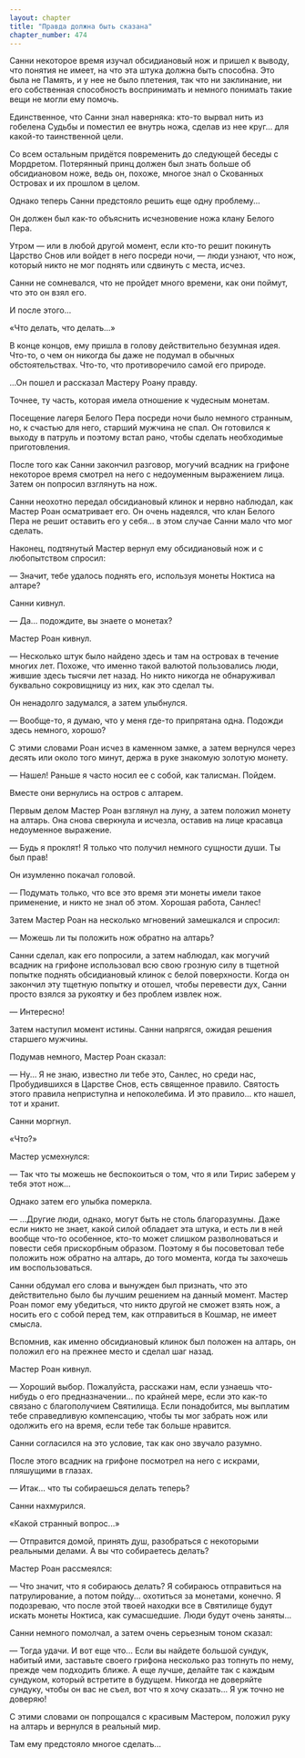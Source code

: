 ```yaml
---
layout: chapter
title: "Правда должна быть сказана"
chapter_number: 474
---
```


Санни некоторое время изучал обсидиановый нож и пришел к выводу, что понятия не имеет, на что эта штука должна быть способна. Это была не Память, и у нее не было плетения, так что ни заклинание, ни его собственная способность воспринимать и немного понимать такие вещи не могли ему помочь.

Единственное, что Санни знал наверняка: кто-то вырвал нить из гобелена Судьбы и поместил ее внутрь ножа, сделав из нее круг... для какой-то таинственной цели.

Со всем остальным придётся повременить до следующей беседы с Мордретом. Потерянный принц должен был знать больше об обсидиановом ноже, ведь он, похоже, многое знал о Скованных Островах и их прошлом в целом.

Однако теперь Санни предстояло решить еще одну проблему...

Он должен был как-то объяснить исчезновение ножа клану Белого Пера.

Утром — или в любой другой момент, если кто-то решит покинуть Царство Снов или войдет в него посреди ночи, — люди узнают, что нож, который никто не мог поднять или сдвинуть с места, исчез.

Санни не сомневался, что не пройдет много времени, как они поймут, что это он взял его.

И после этого...

«Что делать, что делать...»

В конце концов, ему пришла в голову действительно безумная идея. Что-то, о чем он никогда бы даже не подумал в обычных обстоятельствах. Что-то, что противоречило самой его природе.

...Он пошел и рассказал Мастеру Роану правду.

Точнее, ту часть, которая имела отношение к чудесным монетам.

Посещение лагеря Белого Пера посреди ночи было немного странным, но, к счастью для него, старший мужчина не спал. Он готовился к выходу в патруль и поэтому встал рано, чтобы сделать необходимые приготовления.

После того как Санни закончил разговор, могучий всадник на грифоне некоторое время смотрел на него с недоуменным выражением лица. Затем он попросил взглянуть на нож.

Санни неохотно передал обсидиановый клинок и нервно наблюдал, как Мастер Роан осматривает его. Он очень надеялся, что клан Белого Пера не решит оставить его у себя... в этом случае Санни мало что мог сделать.

Наконец, подтянутый Мастер вернул ему обсидиановый нож и с любопытством спросил:

— Значит, тебе удалось поднять его, используя монеты Ноктиса на алтаре?

Санни кивнул.

— Да... подождите, вы знаете о монетах?

Мастер Роан кивнул.

— Несколько штук было найдено здесь и там на островах в течение многих лет. Похоже, что именно такой валютой пользовались люди, жившие здесь тысячи лет назад. Но никто никогда не обнаруживал буквально сокровищницу из них, как это сделал ты.

Он ненадолго задумался, а затем улыбнулся.

— Вообще-то, я думаю, что у меня где-то припрятана одна. Подожди здесь немного, хорошо?

С этими словами Роан исчез в каменном замке, а затем вернулся через десять или около того минут, держа в руке знакомую золотую монету.

— Нашел! Раньше я часто носил ее с собой, как талисман. Пойдем.

Вместе они вернулись на остров с алтарем.

Первым делом Мастер Роан взглянул на луну, а затем положил монету на алтарь. Она снова сверкнула и исчезла, оставив на лице красавца недоуменное выражение.

— Будь я проклят! Я только что получил немного сущности души. Ты был прав!

Он изумленно покачал головой.

— Подумать только, что все это время эти монеты имели такое применение, и никто не знал об этом. Хорошая работа, Санлес!

Затем Мастер Роан на несколько мгновений замешкался и спросил:

— Можешь ли ты положить нож обратно на алтарь?

Санни сделал, как его попросили, а затем наблюдал, как могучий всадник на грифоне использовал всю свою грозную силу в тщетной попытке поднять обсидиановый клинок с белой поверхности. Когда он закончил эту тщетную попытку и отошел, чтобы перевести дух, Санни просто взялся за рукоятку и без проблем извлек нож.

— Интересно!

Затем наступил момент истины. Санни напрягся, ожидая решения старшего мужчины.

Подумав немного, Мастер Роан сказал:

— Ну... Я не знаю, известно ли тебе это, Санлес, но среди нас, Пробудившихся в Царстве Снов, есть священное правило. Святость этого правила неприступна и непоколебима. И это правило... кто нашел, тот и хранит.

Санни моргнул.

«Что?»

Мастер усмехнулся:

— Так что ты можешь не беспокоиться о том, что я или Тирис заберем у тебя этот нож...

Однако затем его улыбка померкла.

— ...Другие люди, однако, могут быть не столь благоразумны. Даже если никто не знает, какой силой обладает эта штука, и есть ли в ней вообще что-то особенное, кто-то может слишком разволноваться и повести себя прискорбным образом. Поэтому я бы посоветовал тебе положить нож обратно на алтарь, до того момента, когда ты захочешь им воспользоваться.

Санни обдумал его слова и вынужден был признать, что это действительно было бы лучшим решением на данный момент. Мастер Роан помог ему убедиться, что никто другой не сможет взять нож, а носить его с собой перед тем, как отправиться в Кошмар, не имеет смысла.

Вспомнив, как именно обсидиановый клинок был положен на алтарь, он положил его на прежнее место и сделал шаг назад.

Мастер Роан кивнул.

— Хороший выбор. Пожалуйста, расскажи нам, если узнаешь что-нибудь о его предназначении... по крайней мере, если это как-то связано с благополучием Святилища. Если понадобится, мы выплатим тебе справедливую компенсацию, чтобы ты мог забрать нож или одолжить его на время, если тебе так больше нравится.

Санни согласился на это условие, так как оно звучало разумно.

После этого всадник на грифоне посмотрел на него с искрами, пляшущими в глазах.

— Итак... что ты собираешься делать теперь?

Санни нахмурился.

«Какой странный вопрос...»

— Отправится домой, принять душ, разобраться с некоторыми реальными делами. А вы что собираетесь делать?

Мастер Роан рассмеялся:

— Что значит, что я собираюсь делать? Я собираюсь отправиться на патрулирование, а потом пойду... охотиться за монетами, конечно. Я подозреваю, что после этой твоей находки все в Святилище будут искать монеты Ноктиса, как сумасшедшие. Люди будут очень заняты...

Санни немного помолчал, а затем очень серьезным тоном сказал:

— Тогда удачи. И вот еще что... Если вы найдете большой сундук, набитый ими, заставьте своего грифона несколько раз топнуть по нему, прежде чем подходить ближе. А еще лучше, делайте так с каждым сундуком, который встретите в будущем. Никогда не доверяйте сундуку, чтобы он вас не съел, вот что я хочу сказать... Я уж точно не доверяю!

С этими словами он попрощался с красивым Мастером, положил руку на алтарь и вернулся в реальный мир.

Там ему предстояло многое сделать...